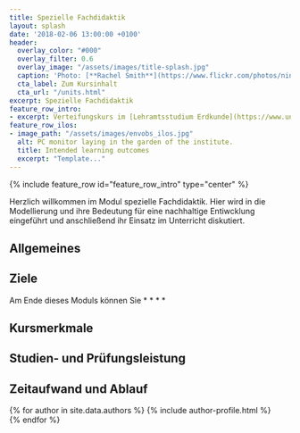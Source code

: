 ```yaml
---
title: Spezielle Fachdidaktik
layout: splash
date: '2018-02-06 13:00:00 +0100'
header:
  overlay_color: "#000"
  overlay_filter: 0.6
  overlay_image: "/assets/images/title-splash.jpg"
  caption: 'Photo: [**Rachel Smith**](https://www.flickr.com/photos/ninmah/)'
  cta_label: Zum Kursinhalt
  cta_url: "/units.html"
excerpt: Spezielle Fachdidaktik
feature_row_intro:
- excerpt: Verteifungskurs im [Lehramtsstudium Erdkunde](https://www.uni-marburg.de/de/fb19/studium/studiengaenge/erdkunde-lehramt-gymnasium/herzlich-willkommen-beim-bachelor-geographie) an der Philipps Universität Marburg
feature_row_ilos:
- image_path: "/assets/images/envobs_ilos.jpg"
  alt: PC monitor laying in the garden of the institute.
  title: Intended learning outcomes
  excerpt: "Template..."
---
```


{% include feature_row id="feature_row_intro" type="center" %}

Herzlich willkommen im Modul spezielle Fachdidaktik. Hier wird in die Modellierung und ihre Bedeutung für eine nachhaltige Entiwcklung eingeführt und anschließend ihr Einsatz im Unterricht diskutiert.


## Allgemeines 

## Ziele
Am Ende dieses Moduls können Sie
* 
* 
* 
* 

## Kursmerkmale

## Studien- und Prüfungsleistung

## Zeitaufwand und Ablauf


{% for author in site.data.authors %} 
  {% include author-profile.html %}
 <br /> 
{% endfor %}
